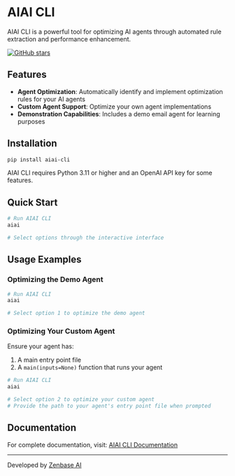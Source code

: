 # AIAI CLI

AIAI CLI is a powerful tool for optimizing AI agents through automated rule extraction and performance enhancement.

[![GitHub stars](https://img.shields.io/github/stars/zenbase-ai/aiai-cli?style=social)](https://github.com/zenbase-ai/aiai-cli/stargazers)

## Features

- **Agent Optimization**: Automatically identify and implement optimization rules for your AI agents
- **Custom Agent Support**: Optimize your own agent implementations
- **Demonstration Capabilities**: Includes a demo email agent for learning purposes

## Installation

```bash
pip install aiai-cli
```

AIAI CLI requires Python 3.11 or higher and an OpenAI API key for some features.

## Quick Start

```bash
# Run AIAI CLI
aiai

# Select options through the interactive interface
```

## Usage Examples

### Optimizing the Demo Agent

```bash
# Run AIAI CLI
aiai

# Select option 1 to optimize the demo agent
```

### Optimizing Your Custom Agent

Ensure your agent has:
1. A main entry point file
2. A `main(inputs=None)` function that runs your agent

```bash
# Run AIAI CLI
aiai

# Select option 2 to optimize your custom agent
# Provide the path to your agent's entry point file when prompted
```

## Documentation

For complete documentation, visit:
[AIAI CLI Documentation](https://docs.aiai.engineer/)

---

Developed by [Zenbase AI](https://zenbase.ai)
